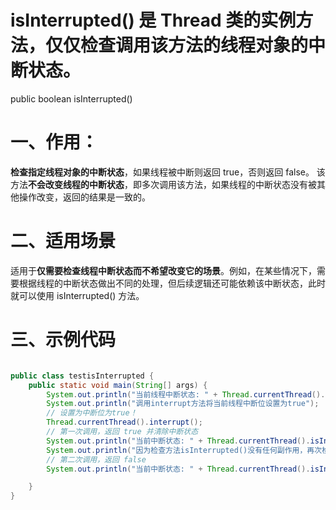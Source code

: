 # isInterrupted() 是 Thread 类的实例方法，仅仅检查调用该方法的线程对象的中断状态。
public boolean isInterrupted()

# 一、作用：
**检查指定线程对象的中断状态**，如果线程被中断则返回 true，否则返回 false。
该方法**不会改变线程的中断状态**，即多次调用该方法，如果线程的中断状态没有被其他操作改变，返回的结果是一致的。

# 二、适用场景

适用于**仅需要检查线程中断状态而不希望改变它的场景**。例如，在某些情况下，需要根据线程的中断状态做出不同的处理，但后续逻辑还可能依赖该中断状态，此时就可以使用 isInterrupted() 方法。


# 三、示例代码
```java

public class testisInterrupted {
    public static void main(String[] args) {
        System.out.println("当前线程中断状态: " + Thread.currentThread().isInterrupted());
        System.out.println("调用interrupt方法将当前线程中断位设置为true");
        // 设置为中断位为true！
        Thread.currentThread().interrupt();
        // 第一次调用，返回 true 并清除中断状态
        System.out.println("当前中断状态: " + Thread.currentThread().isInterrupted());
        System.out.println("因为检查方法isInterrupted()没有任何副作用，再次检测中断位依然是一样的");
        // 第二次调用，返回 false
        System.out.println("当前中断状态: " + Thread.currentThread().isInterrupted());

    }
}

```